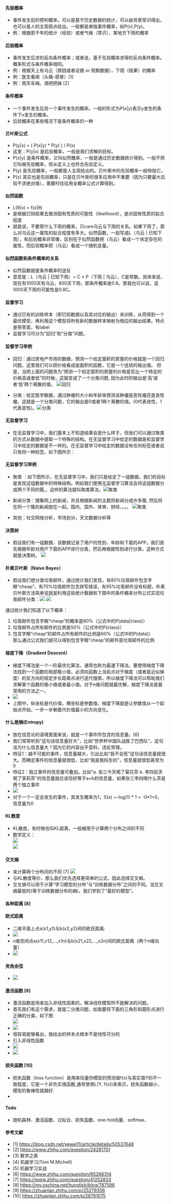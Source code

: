 
#### 先验概率
- 事件发生前的预判概率。可以是基于历史数据的统计，可以由背景常识得出，也可以是人的主观观点给出。一般都是单独事件概率，如P(x),P(y)。
- 例：根据若干年的统计（经验）或者气候（常识），某地方下雨的概率

#### 后验概率
- 事件发生后求的反向条件概率；或者说，基于先验概率求得的反向条件概率。概率形式与条件概率相同。
- 例：根据天上有乌云（原因或者证据 or 观察数据），下雨（结果）的概率
- 例：医生看病（头痛-感冒）[1]
- 例：雨天车祸、酒吧把妹 [2]

#### 条件概率
- 一个事件发生后另一个事件发生的概率。一般的形式为P(x|y)表示y发生的条件下x发生的概率。
- 后验概率在某些情况下是条件概率的一种

#### 贝叶斯公式
-  P(y|x) = ( P(x|y) * P(y) ) / P(x)
- 这里：P(y|x) 是后验概率，一般是我们求解的目标。
- P(x|y) 是条件概率，又叫似然概率，一般是通过历史数据统计得到。一般不把它叫做先验概率，但从定义上也符合先验定义。
- P(y) 是先验概率，一般都是人主观给出的。贝叶斯中的先验概率一般特指它。
- P(x) 其实也是先验概率，只是在贝叶斯的很多应用中不重要（因为只要最大后验不求绝对值），需要时往往用全概率公式计算得到。

#### 似然函数
- L(θ|x) = f(x|θ)
- 是根据已知结果去推测固有性质的可能性（likelihood），是对固有性质的拟合程度
- 就是说，不要管什么下雨的概率，只care乌云与下雨的关系。如果下雨了，那么对乌云这一属性的拟合程度有多大。似然函数，一般写成L（乌云 | 已知下雨），和后验概率非常像，区别在于似然函数把（乌云）看成一个肯定存在的属性，而后验概率把（乌云）看成一个随机变量。

#### 似然函数和条件概率的关系
- 似然函数就是条件概率的逆反
- 意思是：L（乌云 | 已知下雨）= C × P（下雨 | 乌云），C是常数。具体来说，现在有1000天有乌云，800天下雨，那条件概率是0.8。那我也可以说，这1000天下雨的可能性是0.8C。

#### 监督学习
- 通过已有的训练样本（即已知数据以及其对应的输出）来训练，从而得到一个最优模型，再利用这个模型将所有新的数据样本映射为相应的输出结果。特点是带答案，有label
- 监督学习可分为“回归”和“分类”问题。

#### 监督学习举例
- 回归：通过房地产市场的数据，预测一个给定面积的房屋的价格就是一个回归问题。这里我们可以把价格看成是面积的函数，它是一个连续的输出值。 但是，当把上面的问题改为“预测一个给定面积的房屋的价格是否比一个特定的价格高或者低”的时候，这就变成了一个分类问题, 因为此时的输出是‘高’或者‘低’两个离散的值。
 ![回归](https://github.com/geeeeeeeek/LearningNotes/blob/master/Images/012.jpg)

- 分类：给定医学数据，通过肿瘤的大小和年龄来预测该肿瘤是恶性瘤还是良性瘤，这就是一个分类问题，它的输出是0或者1两个离散的值。(0代表良性，1代表恶性)。![分类](https://github.com/geeeeeeeek/LearningNotes/blob/master/Images/031.jpg)

#### 无监督学习
- 在无监督学习中，我们基本上不知道结果会是什么样子，但我们可以通过聚类的方式从数据中提取一个特殊的结构。在无监督学习中给定的数据是和监督学习中给定的数据是不一样的。在无监督学习中给定的数据没有任何标签或者说只有同一种标签。如下图所示：

#### 无监督学习举例
- 聚类 ：如下图所示，在无监督学习中，我们只是给定了一组数据，我们的目标是发现这组数据中的特殊结构。例如我们使用无监督学习算法会将这组数据分成两个不同的簇,，这样的算法就叫聚类算法。![聚类](https://github.com/geeeeeeeek/LearningNotes/blob/master/Images/011.png)

- 新闻分类：搜集网上的新闻，并且根据新闻的主题将新闻分成许多簇, 然后将在同一个簇的新闻放在一起。国内、国外、体育、财经、。。。
![聚类](https://github.com/geeeeeeeek/LearningNotes/blob/master/Images/049.png)

- 其他：社交网络分析，市场划分，天文数据分析等

#### 决策树
- 假设我们有一组数据，该数据记录了用户的性别、年龄和下载的APP。我们首先根据年龄对用户下载的APP进行分类，然后再根据性别进行分类，这种方式就是决策树。
![](https://github.com/geeeeeeeek/LearningNotes/blob/master/Images/050.jpg)

#### 朴素贝叶斯（Naive Bayes）
- 假设我们想分类垃圾邮件，通过统计我们发现，有80%垃圾邮件包含字眼“cheap”，有70%垃圾邮件包含拼写错误，有95%垃圾邮件没有标题，朴素贝叶斯方法简单说就是利用这些统计数据和下图中的条件概率分布公式实现垃圾邮件分类：![](https://github.com/geeeeeeeek/LearningNotes/blob/master/Images/051.jpg)
![](https://github.com/geeeeeeeek/LearningNotes/blob/master/Images/052.jpg)  

通过统计我们知道了以下概率：  
1. 垃圾邮件包含字眼“cheap”的概率是80%（公式中的P(data|class)）    
2. 垃圾邮件占所有邮件的比例是50%（公式中的P(class)）  
3. 包含字眼“cheap”的邮件占所有邮件的比例是60%（公式中的P(data)）    
那么通过公式我们就可以得到包含字眼“cheap”的邮件是垃圾邮件的比例

#### 梯度下降（Gradient Descent）
- 梯度下降法是一个一阶最优化算法，通常也称为最速下降法。要使用梯度下降法找到一个函数的局部极小值，必须向函数上当前点对于梯度（或者是近似梯度）的反方向的规定步长距离点进行迭代搜索。所以梯度下降法可以帮助我们求解某个函数的极小值或者最小值。对于n维问题就最优解，梯度下降法是最常用的方法之一。
- ![](https://github.com/geeeeeeeek/LearningNotes/blob/master/Images/053.jpg)
- 上图中，纵坐标是代价值，横坐标是参数值，梯度下降就是让参数值从一个起始点开始，一步一步朝着代价值最小的方向变化。

#### 什么是熵(Entropy) 
- 放在信息论的语境里面来说，就是一个事件所包含的信息量。[6]
- 我们常常听到“这句话信息量好大”，比如“世界杯中国队战胜了巴西队”。这句话为什么信息量大？因为它的内容出乎意料，违反常理。
- 特征1：越不可能的事件，信息量越大，引出比如“我不会死”这句话信息量就很大。而确定事件的信息量就很低，比如“我是我妈生的”，信息量就很低甚至为0
- 特征2：独立事件的信息量可叠加。比如“a. 张三今天喝了菊花茶 b. 李四前天喝了茉莉茶”的信息量就应该恰好等于a+b的信息量，如果张三李四喝什么茶是两个独立事件
- ![](https://github.com/geeeeeeeek/LearningNotes/blob/master/Images/054.png)  
- 对于一个一定会发生的事件，其发生概率为1，S(x) =-log(1) * 1 = -0*1=0，信息量为0
 
#### KL散度
- KL散度，有时候也叫KL距离，一般被用于计算两个分布之间的不同
- 数学定义：  
![](https://github.com/geeeeeeeek/LearningNotes/blob/master/Images/055.svg)  
![](https://github.com/geeeeeeeek/LearningNotes/blob/master/Images/056.svg)

#### 交叉熵
- 来计算两个分布间的不同   [7]
![](https://github.com/geeeeeeeek/LearningNotes/blob/master/Images/057.png)
- 与KL散度等价，那么我们优先选择更简单的公式，因此选择交叉熵。
- 交叉熵可以用于计算“学习模型的分布”与“训练数据分布”之间的不同。当交叉熵最低时(等于训练数据分布的熵)，我们学到了“最好的模型”。

#### 各种距离 [8]

#### 欧式距离
- 二维平面上点a(x1,y1)与b(x2,y2)间的欧氏距离:
- ![](https://github.com/geeeeeeeek/LearningNotes/blob/master/Images/058.png)
- n维空间点a(x11,x12,…,x1n)与b(x21,x22,…,x2n)间的欧氏距离（两个n维向量）
- ![](https://github.com/geeeeeeeek/LearningNotes/blob/master/Images/060.png)
 #### 夹角余弦
- ![](https://github.com/geeeeeeeek/LearningNotes/blob/master/Images/061.png)

#### 激活函数 [9]
- 激活函数是用来加入非线性因素的，解决线性模型所不能解决的问题。
- 首先我们有这个需求，就是二分类问题，如我要将下面的三角形和圆形点进行正确的分类，如下图  
![](https://github.com/geeeeeeeek/LearningNotes/blob/master/Images/062.jpg)  
- ![](https://github.com/geeeeeeeek/LearningNotes/blob/master/Images/064.jpg)  
- 很容易能够看出，我给出的样本点根本不是线性可分的
- 引入非线性函数
- ![](https://github.com/geeeeeeeek/LearningNotes/blob/master/Images/065.jpg)
- ![](https://github.com/geeeeeeeek/LearningNotes/blob/master/Images/066.jpg)

#### 损失函数 [10]
- 损失函数（loss function）是用来估量你模型的预测值f(x)与真实值Y的不一致程度，它是一个非负实值函数,通常使用L(Y, f(x))来表示，损失函数越小，模型的鲁棒性就越好.
- 

#### Todo
- 随机森林、激活函数、过拟合、损失函数、one-hot向量、softmax、

#### 参考文献
- [1] https://blog.csdn.net/yewei11/article/details/50537648
- [2] https://www.zhihu.com/question/24261751
- [3] 数学之美
- [4] 机器学习(Tom M.Michell)
- [5] 机器学习实战
- [6] https://www.zhihu.com/question/65288314
- [7] https://www.zhihu.com/question/41252833
- [8] https://my.oschina.net/hunglish/blog/787596
- [9] https://zhuanlan.zhihu.com/p/25279356
- [10] https://zhuanlan.zhihu.com/p/28761075
